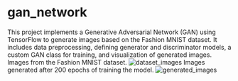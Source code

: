 # gan_network
This project implements a Generative Adversarial Network (GAN) using TensorFlow to generate images based on the Fashion MNIST dataset. It includes data preprocessing, defining generator and discriminator models, a custom GAN class for training, and visualization of generated images.
Images from the Fashion MNIST dataset.
![dataset_images](https://github.com/user-attachments/assets/65fa8822-91d8-481e-bf36-f515c1a9b65b)
Images generated after 200 epochs of training the model.
![generated_images](https://github.com/user-attachments/assets/040716b7-2da5-4b0e-a8ec-ec1794d2a8db)
